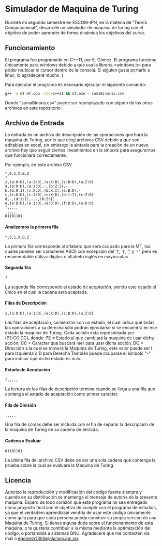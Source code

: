 # Simulador de Maquina de Turing

Durante mi segundo semestre en ESCOM-IPN, en la materia de "Teoría Computacional", desarrollé un simulador de maquina de turing con el objetivo de poder aprender de forma dinámica los objetivos del curso.

## Funcionamiento

El programa fue programado en C++11, por E. Gómez. 
El programa funciona únicamente para windows debido a que usa la librería <windows.h> para poder reubicar el cursor dentro de la consola. Si alguien gusta portarlo a linux, lo agradeceré mucho :)
 
Para ejecutar el programa es necesario ejecutar el siguiente comando:
```bash
g++ -o mt mt.cpp -std=c++11 && mt.exe < sumaBinaria.csv
```
Donde "sumaBinaria.csv" puede ser reemplazado con alguno de los otros archivos en este repositorio.

## Archivo de Entrada

La entrada es un archivo de descripción de las operaciones que hará la maquina de Turing, por lo que elegí archivos CSV debido a que son editables en excel, sin embargo la sintaxis para la creación de un nuevo archivo hay que seguir ciertos lineamientos en la sintaxis para asegurarnos que funcionará correctamente.

Por ejemplo, en este archivo CSV

```csv
*,0,1,X,B,Z
f
z,(a:0:D),(a:1:D),(a:X:D),(z:B:D),(a:Z:D)
a,(a:0:D),(a:1:D),-,(b:Z:I),-
b,(b:0:I),(c:X:D),(b:X:I),(e:B:D),-
c,(c:0:D),(c:1:D),(c:X:D),(d:1:I),(c:Z:D)
d,-,(d:1:I),-,-,(b:Z:I)
e,(e:B:D),(e:1:D),(e:B:D),(f:B:D),(e:B:D)
f,,,,,
,,,,,
01101101

```
#### Analizemos la primera fila

```csv
*,0,1,X,B,Z
```
La primera fila corresponde al alfabeto que será ocupado para la MT, los cuales pueden ser caracteres ASCII con excepción del '(', ')', ',' y '-', pero es recomendable utilizar dígitos o alfabeto inglés en mayúsculas.

#### Segunda fila

```csv
f
```
La segunda fila corresponde al estado de aceptación, siendo este estado el único en el cual la cadena será aceptada.

#### Filas de Descripción

```csv
z,(a:0:D),(a:1:D),(a:X:D),(z:B:D),(a:Z:D)
```
Las filas de aceptación, comienzan con un estado, el cual indica que todas las operaciones a su derecha sólo podrán ejecutarse si se encuentra en ese estado la maquina de Turing. 
Cada acción esta representada por (PE:CC:DC), donde:
PE = Estado al que cambiará la maquina de usar dicha acción.
CC = Caracter que buscará leer para usar dicha acción.
DC = Dirección a la cual se moverá la Maquina de Turing, este valor puede ser I para Izquierda o D para Derecha
También puede ocuparse el símbolo "-" para indicar que dicho estado es nulo.

#### Estado de Aceptación

```csv
f,,,,,
```
La lectura de las filas de descripción termina cuando se llega a una fila que contenga el estado de aceptación como primer caracter.

#### Fila de División

```csv
,,,,,
```
Una fila de comas debe ser incluida con el fin de separar la descripción de la maquina de Turing de su cadena de entrada.


#### Cadena a Evaluar

```csv
01101101
```
La ultima fila del archivo CSV debe de ser una sola cadena que contenga la prueba sobre la cual se evaluará la Maquina de Turing.

## Licencia

Autorizo la reproducción y modificación del código fuente siempre y cuando en su distribución se mantenga el mensaje de autoría de la presente maquina. 
Espero de todo corazón que este programa no sea entregado como proyecto final con el objetivo de cumplir con el programa de estudios, ya que el verdadero aprendizaje vendría de usar este código únicamente como guía para que cada persona pueda construir su propia versión de una Maquina de Turing.
Si tienes alguna duda sobre el funcionamiento de esta maquina, o te gustaría contribuir a la misma mediante la optimización del código, o portandola a sistemas GNU. Agradeceré que me contacten vía mail a egomezr1300@alumno.ipn.mx
